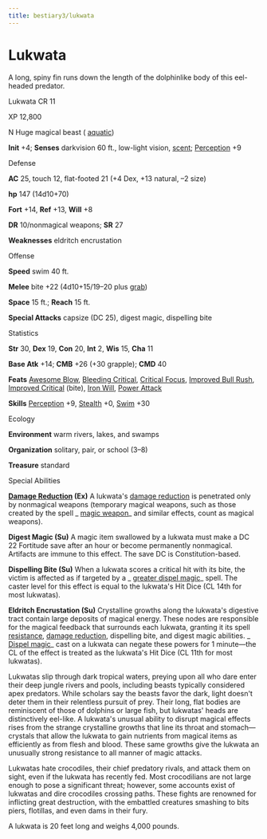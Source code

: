 ```yaml
---
title: bestiary3/lukwata
---
```

# Lukwata

A long, spiny fin runs down the length of the dolphinlike body of this eel-headed predator.

Lukwata CR 11

XP 12,800

N Huge magical beast ( [aquatic](monsters/creatureTypes#_aquatic-subtype))

**Init** +4; **Senses** darkvision 60 ft., low-light vision, [scent](monsters/universalMonsterRules#_scent); [Perception](skills/perception#_perception) +9

Defense

**AC** 25, touch 12, flat-footed 21 (+4 Dex, +13 natural, –2 size)

**hp** 147 (14d10+70)

**Fort** +14, **Ref** +13, **Will** +8

**DR** 10/nonmagical weapons; **SR** 27

**Weaknesses** eldritch encrustation

Offense

**Speed** swim 40 ft.

**Melee** bite +22 (4d10+15/19–20 plus [grab](monsters/universalMonsterRules#_grab))

**Space** 15 ft.; **Reach** 15 ft.

**Special Attacks** capsize (DC 25), digest magic, dispelling bite

Statistics

**Str** 30, **Dex** 19, **Con** 20, **Int** 2, **Wis** 15, **Cha** 11

**Base Atk** +14; **CMB** +26 (+30 grapple); **CMD** 40

**Feats** [Awesome Blow](monsters/monsterFeats#_awesome-blow), [Bleeding Critical](feats#_bleeding-critical), [Critical Focus](feats#_critical-focus), [Improved Bull Rush](feats#_improved-bull-rush), [Improved Critical](feats#_improved-critical) (bite), [Iron Will](feats#_iron-will), [Power Attack](feats#_power-attack)

**Skills** [Perception](skills/perception#_perception) +9, [Stealth](skills/stealth#_stealth) +0, [Swim](skills/swim#_swim) +30

Ecology

**Environment** warm rivers, lakes, and swamps

**Organization** solitary, pair, or school (3–8)

**Treasure** standard

Special Abilities

**[Damage Reduction](monsters/universalMonsterRules#_damage-reduction-(ex-or-su)) (Ex)** A lukwata's [damage reduction](monsters/universalMonsterRules#_damage-reduction-(ex-or-su)) is penetrated only by nonmagical weapons (temporary magical weapons, such as those created by the spell _ [magic weapon](spells/magicWeapon#_magic-weapon)_ and similar effects, count as magical weapons).

**Digest Magic (Su)** A magic item swallowed by a lukwata must make a DC 22 Fortitude save after an hour or become permanently nonmagical. Artifacts are immune to this effect. The save DC is Constitution-based.

**Dispelling Bite (Su)** When a lukwata scores a critical hit with its bite, the victim is affected as if targeted by a _ [greater dispel magic](spells/dispelMagic#_dispel-magic-greater)_ spell. The caster level for this effect is equal to the lukwata's Hit Dice (CL 14th for most lukwatas).

**Eldritch Encrustation (Su)** Crystalline growths along the lukwata's digestive tract contain large deposits of magical energy. These nodes are responsible for the magical feedback that surrounds each lukwata, granting it its spell [resistance](monsters/universalMonsterRules#_resistance), [damage reduction](monsters/universalMonsterRules#_damage-reduction-(ex-or-su)), dispelling bite, and digest magic abilities. _ [Dispel magic](spells/dispelMagic#_dispel-magic)_ cast on a lukwata can negate these powers for 1 minute—the CL of the effect is treated as the lukwata's Hit Dice (CL 11th for most lukwatas).

Lukwatas slip through dark tropical waters, preying upon all who dare enter their deep jungle rivers and pools, including beasts typically considered apex predators. While scholars say the beasts favor the dark, light doesn't deter them in their relentless pursuit of prey. Their long, flat bodies are reminiscent of those of dolphins or large fish, but lukwatas' heads are distinctively eel-like. A lukwata's unusual ability to disrupt magical effects rises from the strange crystalline growths that line its throat and stomach—crystals that allow the lukwata to gain nutrients from magical items as efficiently as from flesh and blood. These same growths give the lukwata an unusually strong resistance to all manner of magic attacks.

Lukwatas hate crocodiles, their chief predatory rivals, and attack them on sight, even if the lukwata has recently fed. Most crocodilians are not large enough to pose a significant threat; however, some accounts exist of lukwatas and dire crocodiles crossing paths. These fights are renowned for inflicting great destruction, with the embattled creatures smashing to bits piers, flotillas, and even dams in their fury.

A lukwata is 20 feet long and weighs 4,000 pounds.


